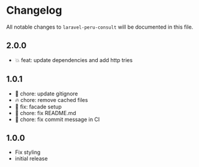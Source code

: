 # Changelog

All notable changes to `laravel-peru-consult` will be documented in this file.

## 2.0.0

- 💥 feat: update dependencies and add http tries

## 1.0.1

- 🙈 chore: update gitignore
- 🔥 chore: remove cached files
- 🐛 fix: facade setup
- 📝 chore: fix README.md
- 💚 chore: fix commit message in CI

## 1.0.0

- Fix styling
- initial release
